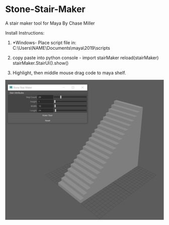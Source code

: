 # Stone-Stair-Maker
A stair maker tool for Maya
By Chase Miller

Install Instructions: 
1. *Windows- Place script file in: C:\Users\NAME\Documents\maya\2019\scripts
2. copy paste into python console -
    import stairMaker
    reload(stairMaker)
    stairMaker.StairUI().show()

3. Highlight, then middle mouse drag code to maya shelf.

![](pics/tool.JPG)
